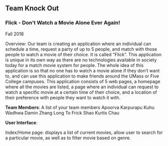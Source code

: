 <h2>Team Knock Out </h2>
<h3>Flick - Don’t Watch a Movie Alone Ever Again!</h3>
Fall 2018

Overview: Our team is creating an application where an individual can schedule a time, request a party of up to 5 people, and match with those people to watch a movie of their choice. It is called “Flick”. This application is unique in its own way as there are no technologies available in society today for a match movie system for people. The whole idea of this application is so that no one has to watch a movie alone if they don’t want to, and can use this application to make friends around the UMass or Five College campuses. This application consists of 5 web pages, a homepage where all the movies are listed, a page where an individual can request to watch a specific movie at a certain time of their choice, and a location of their preference with people they want to watch it with. 

<strong>Team Members</strong>: A list of your team members
Apoorva Karpurapu
Kuhu Wadhwa
Damin Zhang
Long To
Frick Shao
Kurtis Chau

<strong>User Interface</strong>: 

Index/Home page: displays a list of current movies, allow user to search for a particular movie, as well as to filter movie based on genre.

